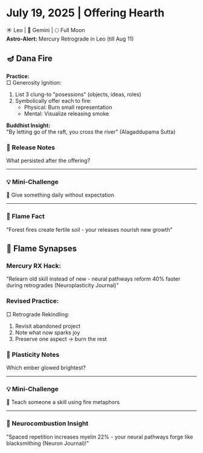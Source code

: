 # July 19, 2025 | Offering Hearth  
☀️ Leo | 🌙 Gemini | 🌕 Full Moon  
**Astro-Alert:** Mercury Retrograde in Leo (till Aug 11)  

## 🪔 Dana Fire  

**Practice:**  
□ Generosity Ignition:  
1. List 3 clung-to "posessions" (objects, ideas, roles)  
2. Symbolically offer each to fire:  
   - Physical: Burn small representation  
   - Mental: Visualize releasing smoke  

**Buddhist Insight:**  
"By letting go of the raft, you cross the river" (Alagaddupama Sutta)  

### 📝 Release Notes  
What persisted after the offering?  
_______________________

### 💡 Mini-Challenge  
🎁 Give something daily without expectation  
_______________________

### 💫 Flame Fact  
"Forest fires create fertile soil - your releases nourish new growth"  

## 🧠 Flame Synapses  

### Mercury RX Hack:  
"Relearn old skill instead of new - neural pathways reform 40% faster during retrogrades (Neuroplasticity Journal)"  

### Revised Practice:  
□ Retrograde Rekindling:  
1. Revisit abandoned project  
2. Note what now sparks joy  
3. Preserve one aspect → burn the rest  

### 📝 Plasticity Notes  
Which ember glowed brightest?  
_______________________

### 💡 Mini-Challenge  
🧠 Teach someone a skill using fire metaphors  
_______________________

### 💫 Neurocombustion Insight  
"Spaced repetition increases myelin 22% - your neural pathways forge like blacksmithing (Neuron Journal)!" 